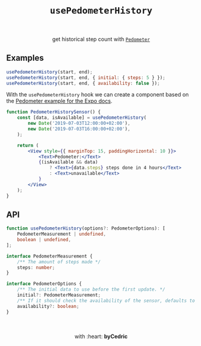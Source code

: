 <div align="center">
    <h1>
        <br />
        <code>usePedometerHistory</code>
        <br />
        <br />
    </h1>
    get historical step count with <a href="https://docs.expo.io/versions/latest/sdk/pedometer/"><code>Pedometer</code></a>
    <br />
</div>

## Examples

```jsx
usePedometerHistory(start, end);
usePedometerHistory(start, end, { initial: { steps: 5 } });
usePedometerHistory(start, end, { availability: false });
```

With the `usePedometerHistory` hook we can create a component based on the [Pedometer example for the Expo docs](https://docs.expo.io/versions/latest/sdk/pedometer/#usage).

```jsx
function PedometerHistorySensor() {
    const [data, isAvailable] = usePedometerHistory(
        new Date('2019-07-03T12:00:00+02:00'),
        new Date('2019-07-03T16:00:00+02:00'),
    );

    return (
        <View style={{ marginTop: 15, paddingHorizontal: 10 }}>
            <Text>Pedometer:</Text>
            {(isAvailable && data)
                ? <Text>{data.steps} steps done in 4 hours</Text>
                : <Text>unavailable</Text>
            }
        </View>
    );
}
```

## API

```ts
function usePedometerHistory(options?: PedometerOptions): [
    PedometerMeasurement | undefined,
    boolean | undefined,
];

interface PedometerMeasurement {
	/** The amount of steps made */
	steps: number;
}

interface PedometerOptions {
	/** The initial data to use before the first update. */
	initial?: PedometerMeasurement;
	/** If it should check the availability of the sensor, defaults to `true`. */
	availability?: boolean;
}
```

<div align="center">
    <br />
    <br />
    with :heart: <strong>byCedric</strong>
    <br />
    <br />
</div>
